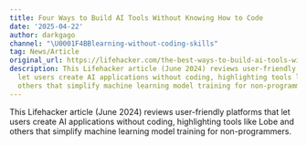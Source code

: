 ```yaml
---
title: Four Ways to Build AI Tools Without Knowing How to Code
date: '2025-04-22'
author: darkgago
channel: "\U0001F4BBlearning-without-coding-skills"
tag: News/Article
original_url: https://lifehacker.com/the-best-ways-to-build-ai-tools-without-knowing-how-to-1850535556
description: This Lifehacker article (June 2024) reviews user-friendly platforms that
  let users create AI applications without coding, highlighting tools like Lobe and
  others that simplify machine learning model training for non-programmers.
---
```


This Lifehacker article (June 2024) reviews user-friendly platforms that let users create AI applications without coding, highlighting tools like Lobe and others that simplify machine learning model training for non-programmers.